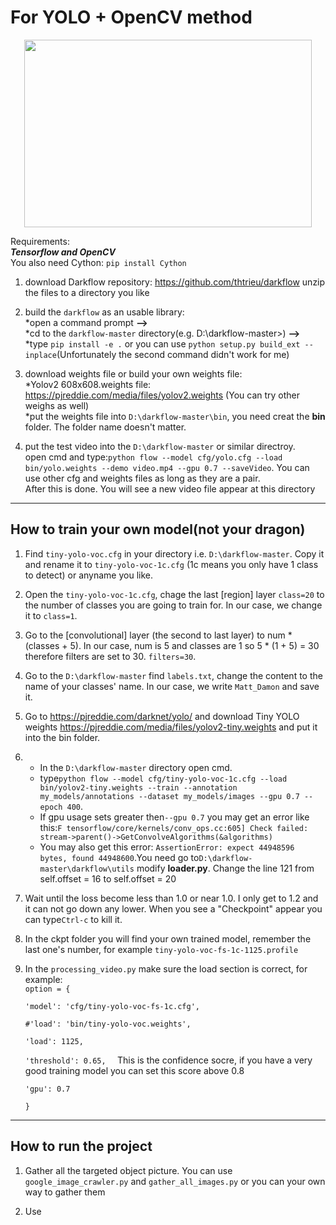For YOLO + OpenCV method
======
<p align="center">
  <img width="460" height="300" src="https://user-images.githubusercontent.com/8333665/38775463-38e9e824-4051-11e8-9e32-33bdfb890508.gif">
</p>

Requirements:  
***Tensorflow and OpenCV***  
You also need Cython: `pip install Cython`  
1. download Darkflow repository: https://github.com/thtrieu/darkflow unzip the files to a directory you like  
2. build the `darkflow` as an usable library:   
        *open a command prompt **-->**  
        *cd to the `darkflow-master` directory(e.g. D:\darkflow-master>) **-->**  
        *type `pip install -e .` or you can use `python setup.py build_ext --inplace`(Unfortunately the second command didn't work for me)  
3. download weights file or build your own weights file:  
  *Yolov2 608x608.weights file: https://pjreddie.com/media/files/yolov2.weights (You can try other weighs as well)  
  *put the weights file into `D:\darkflow-master\bin`, you need creat the **bin** folder. The folder name doesn't matter.  
  
4. put the test video into the `D:\darkflow-master` or similar directroy.  
    open cmd and type:`python flow --model cfg/yolo.cfg --load bin/yolo.weights --demo video.mp4 --gpu 0.7 --saveVideo`.
     You can use other cfg and weights files as long as they are a pair.  
    After this is done. You will see a new video file appear at this directory
  
---
## How to train your own model(not your dragon)

1. Find `tiny-yolo-voc.cfg` in your directory i.e. `D:\darkflow-master`. Copy it and rename it to `tiny-yolo-voc-1c.cfg` (1c means you only have 1 class to detect) or anyname you like.  

2. Open the `tiny-yolo-voc-1c.cfg`, chage the last [region] layer `class=20` to the number of classes you are going to train for. In our case, we change it to `class=1`.  

3. Go to the [convolutional] layer (the second to last layer) to num * (classes + 5). In our case, num is 5 and classes are 1 so 5 * (1 + 5) = 30 therefore filters are set to 30. `filters=30`.  

4. Go to the `D:\darkflow-master` find `labels.txt`, change the content to the name of your classes' name. 
In our case, we write `Matt_Damon` and save it.  

5. Go to https://pjreddie.com/darknet/yolo/ and download Tiny YOLO weights https://pjreddie.com/media/files/yolov2-tiny.weights
and put it into the bin folder.

6. * In the `D:\darkflow-master` directory open cmd.  
   * type`python flow --model cfg/tiny-yolo-voc-1c.cfg --load bin/yolov2-tiny.weights --train --annotation my_models/annotations --dataset my_models/images --gpu 0.7 --epoch 400`.  
   * If gpu usage sets greater then`--gpu 0.7` you may get an error like this:`F tensorflow/core/kernels/conv_ops.cc:605] Check failed: stream->parent()->GetConvolveAlgorithms(&algorithms)`  
   * You may also get this error: `AssertionError: expect 44948596 bytes, found 44948600`.You need go to`D:\darkflow-master\darkflow\utils`
   modify **loader.py**. Change the line 121 from self.offset = 16 to self.offset = 20

7. Wait until the loss become less than 1.0 or near 1.0. I only get to 1.2 and it can not go down any lower. When you see a "Checkpoint" appear you can type`Ctrl-c` to kill it.  

8. In the ckpt folder you will find your own trained model, remember the last one's number, for example `tiny-yolo-voc-fs-1c-1125.profile`  

9. In the `processing_video.py` make sure the load section is correct, for example:  
    `option = {  `
    
    `'model': 'cfg/tiny-yolo-voc-fs-1c.cfg',  `
    
    `#'load': 'bin/tiny-yolo-voc.weights',  `
    
    `'load': 1125,  ` 
    
    `'threshold': 0.65,  ` This is the confidence socre, if you have a very good training model you can set this score above 0.8
    
    `'gpu': 0.7  `
    
    `}`  
    
---
## How to run the project  

1. Gather all the targeted object picture. You can use `google_image_crawler.py` and `gather_all_images.py` or you can your own way to gather them  

2. Use 
